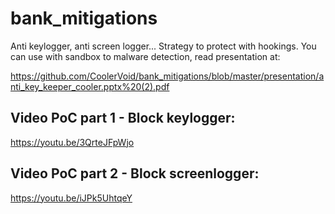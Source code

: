 # bank_mitigations
Anti keylogger, anti screen logger... Strategy to protect with hookings.
You can use with sandbox to malware detection, read presentation at:

https://github.com/CoolerVoid/bank_mitigations/blob/master/presentation/anti_key_keeper_cooler.pptx%20(2).pdf


## Video PoC part 1 - Block keylogger:
https://youtu.be/3QrteJFpWjo

## Video PoC part 2 - Block screenlogger:
https://youtu.be/iJPk5UhtqeY


